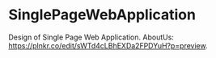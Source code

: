 # SinglePageWebApplication
Design of Single Page Web Application.
AboutUs: https://plnkr.co/edit/sWTd4cLBhEXDa2FPDYuH?p=preview.
